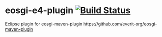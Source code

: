 eosgi-e4-plugin [![Build Status](https://travis-ci.org/zsdoma/eosgi-e4-plugin.svg?branch=master)](https://travis-ci.org/zsdoma/eosgi-e4-plugin)
===============

Eclipse plugin for eosgi-maven-plugin
https://github.com/everit-org/eosgi-maven-plugin
